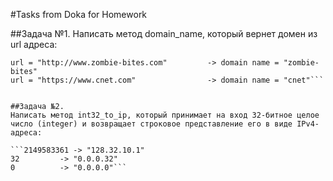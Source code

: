 #Tasks from Doka for Homework

##Задача №1.
Написать метод domain_name, который вернет домен из url адреса:

```url = "http://github.com/carbonfive/raygun" -> domain name = "github"
url = "http://www.zombie-bites.com"         -> domain name = "zombie-bites"
url = "https://www.cnet.com"                -> domain name = "cnet"```


##Задача №2.
Написать метод int32_to_ip, который принимает на вход 32-битное целое число (integer) и возвращает строковое представление его в виде IPv4-адреса:

```2149583361 -> "128.32.10.1"
32         -> "0.0.0.32"
0          -> "0.0.0.0"```

